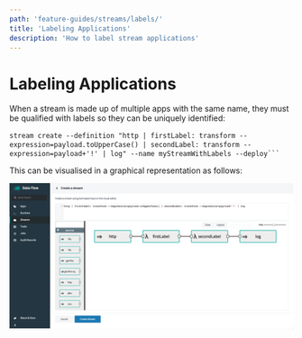 ```yaml
---
path: 'feature-guides/streams/labels/'
title: 'Labeling Applications'
description: 'How to label stream applications'
---
```


# Labeling Applications

When a stream is made up of multiple apps with the same name, they must be qualified with labels so they can be uniquely identified:

````
stream create --definition "http | firstLabel: transform --expression=payload.toUpperCase() | secondLabel: transform --expression=payload+'!' | log" --name myStreamWithLabels --deploy```
````

This can be visualised in a graphical representation as follows:

![Stream Labels](images/stream-labels.png)
